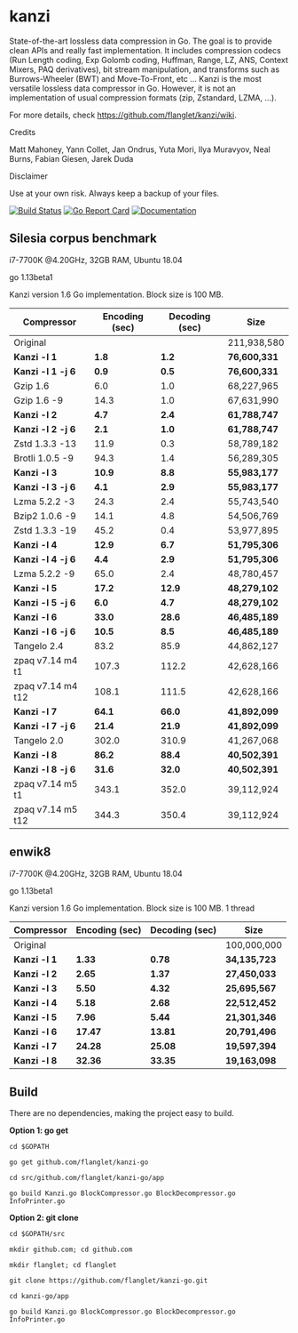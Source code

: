 kanzi
=====


State-of-the-art lossless data compression in Go.
The goal is to provide clean APIs and really fast implementation.
It includes compression codecs (Run Length coding, Exp Golomb coding, Huffman, Range, LZ, ANS, Context Mixers, PAQ derivatives), bit stream manipulation, and transforms such as Burrows-Wheeler (BWT) and Move-To-Front, etc ...
Kanzi is the most versatile lossless data compressor in Go.  However, it is not an implementation of usual compression formats (zip, Zstandard,  LZMA, ...).


For more details, check https://github.com/flanglet/kanzi/wiki.

Credits

Matt Mahoney,
Yann Collet,
Jan Ondrus,
Yuta Mori,
Ilya Muravyov,
Neal Burns,
Fabian Giesen,
Jarek Duda

Disclaimer

Use at your own risk. Always keep a backup of your files.


[![Build Status](https://travis-ci.org/flanglet/kanzi-go.svg?branch=master)](https://travis-ci.org/flanglet/kanzi-go)
[![Go Report Card](https://goreportcard.com/badge/github.com/flanglet/kanzi-go)](https://goreportcard.com/badge/github.com/flanglet/kanzi-go)
[![Documentation](https://godoc.org/github.com/flanglet/kanzi-go?status.svg)](http://godoc.org/github.com/glanglet-kanzi-go)


Silesia corpus benchmark
-------------------------

i7-7700K @4.20GHz, 32GB RAM, Ubuntu 18.04

go 1.13beta1

Kanzi version 1.6 Go implementation. Block size is 100 MB. 


|        Compressor           | Encoding (sec)  | Decoding (sec)  |    Size          |
|-----------------------------|-----------------|-----------------|------------------|
|Original     	              |                 |                 |   211,938,580    |	
|**Kanzi -l 1**               |  	   **1.8** 	  |     **1.2**     |  **76,600,331**  |
|**Kanzi -l 1 -j 6**          |  	   **0.9** 	  |     **0.5**     |  **76,600,331**  |
|Gzip 1.6	                    |        6.0      |       1.0       |    68,227,965    |        
|Gzip 1.6	-9                  |       14.3      |       1.0       |    67,631,990    |        
|**Kanzi -l 2**               |	     **4.7**	  |     **2.4**     |  **61,788,747**  |
|**Kanzi -l 2 -j 6**          |	     **2.1**	  |     **1.0**     |  **61,788,747**  |
|Zstd 1.3.3 -13               |	      11.9      |       0.3       |    58,789,182    |
|Brotli 1.0.5 -9              |       94.3      |       1.4       |    56,289,305    |
|**Kanzi -l 3**               |	    **10.9**	  |     **8.8**     |  **55,983,177**  |
|**Kanzi -l 3 -j 6**          |	     **4.1**	  |     **2.9**     |  **55,983,177**  |
|Lzma 5.2.2 -3	              |       24.3	    |       2.4       |    55,743,540    |
|Bzip2 1.0.6 -9	              |       14.1      |       4.8       |    54,506,769	   |
|Zstd 1.3.3 -19	              |       45.2      |       0.4       |    53,977,895    |
|**Kanzi -l 4**               |	    **12.9**	  |     **6.7**     |  **51,795,306**  |
|**Kanzi -l 4 -j 6**          |      **4.4**    |     **2.9**     |  **51,795,306**  |
|Lzma 5.2.2 -9                |       65.0	    |       2.4       |    48,780,457    |
|**Kanzi -l 5**	              |     **17.2**    |    **12.9**     |  **48,279,102**  |
|**Kanzi -l 5 -j 6**          |      **6.0**    |     **4.7**     |  **48,279,102**  |
|**Kanzi -l 6**               |     **33.0**	  |    **28.6**     |  **46,485,189**  |
|**Kanzi -l 6 -j 6**          |     **10.5**	  |     **8.5**     |  **46,485,189**  |
|Tangelo 2.4	                |       83.2      |      85.9       |    44,862,127    |
|zpaq v7.14 m4 t1             |      107.3	    |     112.2       |    42,628,166    |
|zpaq v7.14 m4 t12            |      108.1	    |     111.5       |    42,628,166    |
|**Kanzi -l 7**               |     **64.1**	  |    **66.0**     |  **41,892,099**  |
|**Kanzi -l 7 -j 6**          |     **21.4**	  |    **21.9**     |  **41,892,099**  |
|Tangelo 2.0	                |      302.0    	|     310.9       |    41,267,068    |
|**Kanzi -l 8**               |     **86.2**	  |    **88.4**     |  **40,502,391**  |
|**Kanzi -l 8 -j 6**          |     **31.6**	  |    **32.0**     |  **40,502,391**  |
|zpaq v7.14 m5 t1             |	     343.1	    |     352.0       |    39,112,924    |
|zpaq v7.14 m5 t12            |	     344.3	    |     350.4       |    39,112,924    |


enwik8
-------

i7-7700K @4.20GHz, 32GB RAM, Ubuntu 18.04

go 1.13beta1

Kanzi version 1.6 Go implementation. Block size is 100 MB. 1 thread


|        Compressor           | Encoding (sec)  | Decoding (sec)  |    Size          |
|-----------------------------|-----------------|-----------------|------------------|
|Original     	              |                 |                 |   100,000,000    |	
|**Kanzi -l 1**               |  	  **1.33** 	  |    **0.78**     |  **34,135,723**  |
|**Kanzi -l 2**               |     **2.65**    |    **1.37**     |  **27,450,033**  |        
|**Kanzi -l 3**               |	    **5.50**    |    **4.32**     |  **25,695,567**  |
|**Kanzi -l 4**               |	    **5.18**	  |    **2.68**     |  **22,512,452**  |
|**Kanzi -l 5**               |	    **7.96**	  |    **5.44**     |  **21,301,346**  |
|**Kanzi -l 6**               |	   **17.47**	  |   **13.81**     |  **20,791,496**  |
|**Kanzi -l 7**               |	   **24.28**	  |   **25.08**     |  **19,597,394**  |
|**Kanzi -l 8**               |	   **32.36**	  |   **33.35**     |  **19,163,098**  |


Build
-----

There are no dependencies, making the project easy to build.

**Option 1: go get** 

~~~
cd $GOPATH

go get github.com/flanglet/kanzi-go

cd src/github.com/flanglet/kanzi-go/app

go build Kanzi.go BlockCompressor.go BlockDecompressor.go InfoPrinter.go
~~~



**Option 2: git clone** 

~~~
cd $GOPATH/src

mkdir github.com; cd github.com

mkdir flanglet; cd flanglet

git clone https://github.com/flanglet/kanzi-go.git

cd kanzi-go/app

go build Kanzi.go BlockCompressor.go BlockDecompressor.go InfoPrinter.go
~~~
